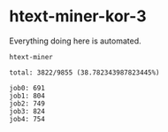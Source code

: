 # htext-miner-kor-3

Everything doing here is automated.

```
htext-miner

total: 3822/9855 (38.782343987823445%)

job0: 691
job1: 804
job2: 749
job3: 824
job4: 754
```